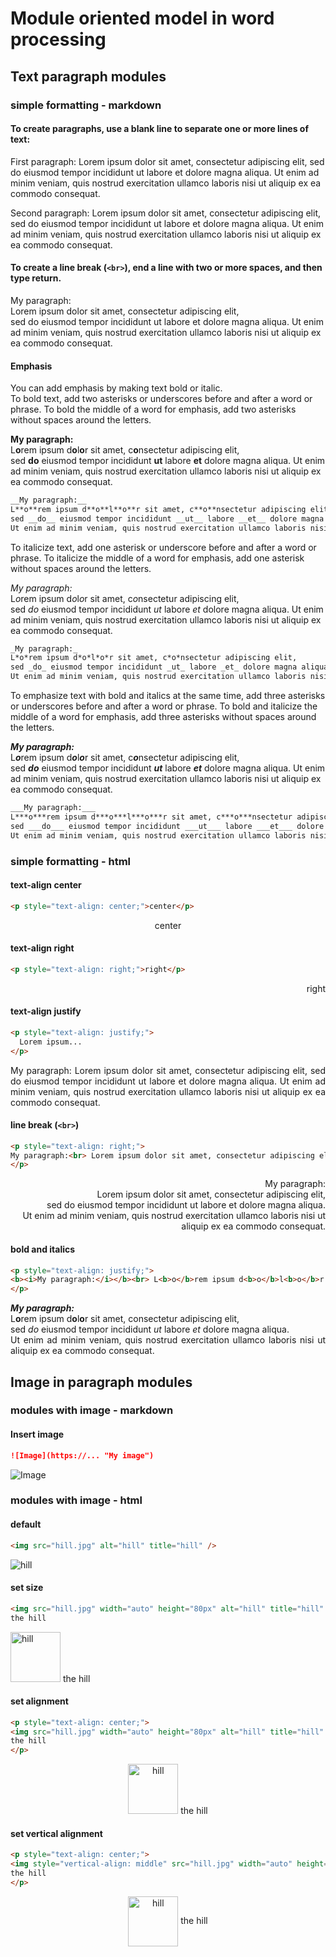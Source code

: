 # Module oriented model in word processing

## Text paragraph modules

### simple formatting - markdown

#### To create paragraphs, use a blank line to separate one or more lines of text:

First paragraph: Lorem ipsum dolor sit amet, consectetur adipiscing elit, sed do eiusmod tempor incididunt ut labore et dolore magna aliqua. Ut enim ad minim veniam, quis nostrud exercitation ullamco laboris nisi ut aliquip ex ea commodo consequat.

Second paragraph: Lorem ipsum dolor sit amet, consectetur adipiscing elit, sed do eiusmod tempor incididunt ut labore et dolore magna aliqua. Ut enim ad minim veniam, quis nostrud exercitation ullamco laboris nisi ut aliquip ex ea commodo consequat.

#### To create a line break (`<br>`), end a line with two or more spaces, and then type return.

My paragraph:  
Lorem ipsum dolor sit amet, consectetur adipiscing elit,  
sed do eiusmod tempor incididunt ut labore et dolore magna aliqua. 
Ut enim ad minim veniam, quis nostrud exercitation ullamco laboris nisi ut aliquip ex ea commodo consequat.

#### Emphasis

You can add emphasis by making text bold or italic.  
To bold text, add two asterisks or underscores before and after a word or phrase. To bold the middle of a word for emphasis, add two asterisks without spaces around the letters.

__My paragraph:__  
L**o**rem ipsum d**o**l**o**r sit amet, c**o**nsectetur adipiscing elit,  
sed __do__ eiusmod tempor incididunt __ut__ labore __et__ dolore magna aliqua. 
Ut enim ad minim veniam, quis nostrud exercitation ullamco laboris nisi ut aliquip ex ea commodo consequat.

```md
__My paragraph:__  
L**o**rem ipsum d**o**l**o**r sit amet, c**o**nsectetur adipiscing elit,  
sed __do__ eiusmod tempor incididunt __ut__ labore __et__ dolore magna aliqua. 
Ut enim ad minim veniam, quis nostrud exercitation ullamco laboris nisi ut aliquip ex ea commodo consequat.
```

To italicize text, add one asterisk or underscore before and after a word or phrase. To italicize the middle of a word for emphasis, add one asterisk without spaces around the letters.

_My paragraph:_  
L*o*rem ipsum d*o*l*o*r sit amet, c*o*nsectetur adipiscing elit,  
sed _do_ eiusmod tempor incididunt _ut_ labore _et_ dolore magna aliqua. 
Ut enim ad minim veniam, quis nostrud exercitation ullamco laboris nisi ut aliquip ex ea commodo consequat.

```md
_My paragraph:_  
L*o*rem ipsum d*o*l*o*r sit amet, c*o*nsectetur adipiscing elit,  
sed _do_ eiusmod tempor incididunt _ut_ labore _et_ dolore magna aliqua. 
Ut enim ad minim veniam, quis nostrud exercitation ullamco laboris nisi ut aliquip ex ea commodo consequat.
```
To emphasize text with bold and italics at the same time, add three asterisks or underscores before and after a word or phrase. To bold and italicize the middle of a word for emphasis, add three asterisks without spaces around the letters.

___My paragraph:___  
L***o***rem ipsum d***o***l***o***r sit amet, c***o***nsectetur adipiscing elit,  
sed ___do___ eiusmod tempor incididunt ___ut___ labore ___et___ dolore magna aliqua. 
Ut enim ad minim veniam, quis nostrud exercitation ullamco laboris nisi ut aliquip ex ea commodo consequat.

```md
___My paragraph:___  
L***o***rem ipsum d***o***l***o***r sit amet, c***o***nsectetur adipiscing elit,  
sed ___do___ eiusmod tempor incididunt ___ut___ labore ___et___ dolore magna aliqua. 
Ut enim ad minim veniam, quis nostrud exercitation ullamco laboris nisi ut aliquip ex ea commodo consequat.
```

### simple formatting - html

#### text-align center

```html
<p style="text-align: center;">center</p>
```

<p style="text-align: center;">center</p>
  
#### text-align right

```html
<p style="text-align: right;">right</p>
```
<p style="text-align: right;">right</p>

#### text-align justify

```html
<p style="text-align: justify;">
  Lorem ipsum...
</p>
```

<p style="text-align: justify;">
My paragraph: Lorem ipsum dolor sit amet, consectetur adipiscing elit, sed do eiusmod tempor incididunt ut labore et dolore magna aliqua. Ut enim ad minim veniam, quis nostrud exercitation ullamco laboris nisi ut aliquip ex ea commodo consequat.
</p>

#### line break (`<br>`)

```html
<p style="text-align: right;">
My paragraph:<br> Lorem ipsum dolor sit amet, consectetur adipiscing elit,<br> sed do eiusmod tempor incididunt ut labore et dolore magna aliqua.<br> Ut enim ad minim veniam, quis nostrud exercitation ullamco laboris nisi ut aliquip ex ea commodo consequat.
</p>
```

<p style="text-align: right;">
My paragraph:<br> Lorem ipsum dolor sit amet, consectetur adipiscing elit,<br> sed do eiusmod tempor incididunt ut labore et dolore magna aliqua.<br> Ut enim ad minim veniam, quis nostrud exercitation ullamco laboris nisi ut aliquip ex ea commodo consequat.
</p>

#### bold and italics

```html
<p style="text-align: justify;">
<b><i>My paragraph:</i></b><br> L<b>o</b>rem ipsum d<b>o</b>l<b>o</b>r sit amet, consectetur adipiscing elit,<br> sed <i>do</i> eiusmod tempor incididunt <i>ut</i> labore <i>et</i> dolore magna aliqua.<br> Ut enim ad minim veniam, quis nostrud exercitation ullamco laboris nisi ut aliquip ex ea commodo consequat.
</p>
```

<p style="text-align: justify;">
<b><i>My paragraph:</i></b><br> L<b>o</b>rem ipsum d<b>o</b>l<b>o</b>r sit amet, consectetur adipiscing elit,<br> sed <i>do</i> eiusmod tempor incididunt <i>ut</i> labore <i>et</i> dolore magna aliqua.<br> Ut enim ad minim veniam, quis nostrud exercitation ullamco laboris nisi ut aliquip ex ea commodo consequat.
</p>

## Image in paragraph modules

### modules with image - markdown

#### Insert image

```md
![Image](https://... "My image")
```

![Image](hill.jpg "My image")


### modules with image - html

#### default

```html
<img src="hill.jpg" alt="hill" title="hill" />
```

<img src="hill.jpg" alt="hill" title="hill" />

#### set size

```html
<img src="hill.jpg" width="auto" height="80px" alt="hill" title="hill" />
the hill
```

<img src="hill.jpg" width="auto" height="80px" alt="hill" title="hill" />
the hill

#### set alignment

```html
<p style="text-align: center;">
<img src="hill.jpg" width="auto" height="80px" alt="hill" title="hill" />
the hill
</p>
```

<p style="text-align: center;">
<img src="hill.jpg" width="auto" height="80px" alt="hill" title="hill" />
the hill
</p>

#### set vertical alignment

```html
<p style="text-align: center;">
<img style="vertical-align: middle" src="hill.jpg" width="auto" height="80px" alt="hill" title="hill" />
the hill
</p>
```

<p style="text-align: center;">
<img style="vertical-align: middle" src="hill.jpg" width="auto" height="80px" alt="hill" title="hill" />
the hill
</p>


